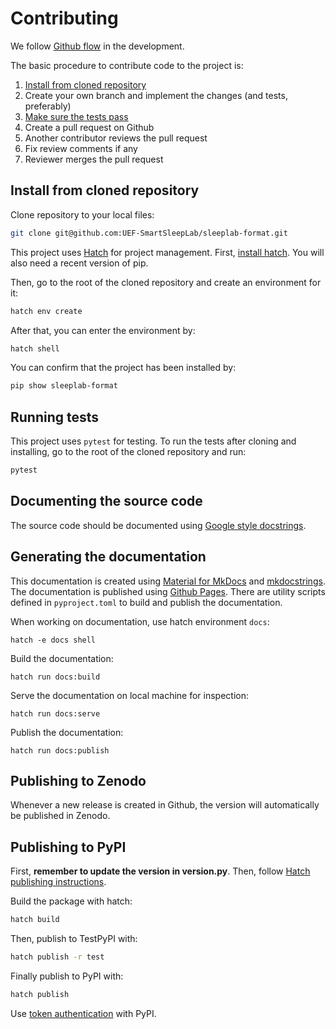 # Contributing

We follow [Github flow](https://docs.github.com/en/get-started/quickstart/github-flow) in the development. 

The basic procedure to contribute code to the project is:

1. [Install from cloned repository](#install-from-cloned-repository)
2. Create your own branch and implement the changes (and tests, preferably)
3. [Make sure the tests pass](#running-tests)
4. Create a pull request on Github
5. Another contributor reviews the pull request
6. Fix review comments if any
7. Reviewer merges the pull request

## Install from cloned repository

Clone repository to your local files:
```bash
git clone git@github.com:UEF-SmartSleepLab/sleeplab-format.git
```

This project uses [Hatch](https://hatch.pypa.io/latest/) for project management. First, [install hatch](https://hatch.pypa.io/latest/install/). You will also need a recent version of pip.

Then, go to the root of the cloned repository and create an environment for it:
```bash
hatch env create
```

After that, you can enter the environment by:
```bash
hatch shell
```

You can confirm that the project has been installed by:
```bash
pip show sleeplab-format
```

## Running tests

This project uses `pytest` for testing. To run the tests after cloning and installing, go to the root of the cloned repository and run:
```bash
pytest
```

## Documenting the source code

The source code should be documented using [Google style docstrings](https://google.github.io/styleguide/pyguide.html#38-comments-and-docstrings).

## Generating the documentation

This documentation is created using [Material for MkDocs](https://squidfunk.github.io/mkdocs-material/) and [mkdocstrings](https://mkdocstrings.github.io/). The documentation is published using [Github Pages](https://pages.github.com/). There are utility scripts defined in `pyproject.toml` to build and publish the documentation.

When working on documentation, use hatch environment `docs`:
```console
hatch -e docs shell
```

Build the documentation:
```console
hatch run docs:build
```

Serve the documentation on local machine for inspection:
```console
hatch run docs:serve
```

Publish the documentation:
```console
hatch run docs:publish
```

## Publishing to Zenodo

Whenever a new release is created in Github, the version will automatically be published in Zenodo.

## Publishing to PyPI

First, **remember to update the version in version.py**. Then, follow [Hatch publishing instructions](https://hatch.pypa.io/1.9/publish/). 

Build the package with hatch:
```bash
hatch build
```

Then, publish to TestPyPI with:
```bash
hatch publish -r test
```

Finally publish to PyPI with:
```bash
hatch publish
```

Use [token authentication](https://pypi.org/help/#apitoken) with PyPI.
